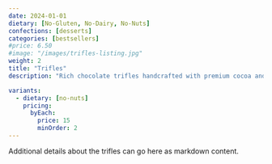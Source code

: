 ```yaml
---
date: 2024-01-01
dietary: [No-Gluten, No-Dairy, No-Nuts]
confections: [desserts]
categories: [bestsellers]
#price: 6.50
#image: "/images/trifles-listing.jpg"
weight: 2
title: "Trifles"
description: "Rich chocolate trifles handcrafted with premium cocoa and unique flavor infusions."

variants:
  - dietary: [no-nuts]
    pricing:
      byEach:
        price: 15
        minOrder: 2
---
```


Additional details about the trifles can go here as markdown content.
